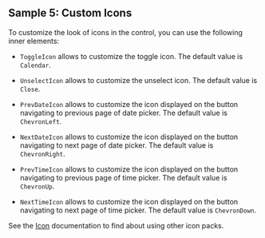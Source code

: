 ## Sample 5: Custom Icons

To customize the look of icons in the control, you can use the following inner elements:

* `ToggleIcon` allows to customize the toggle icon. The default value is `Calendar`.

* `UnselectIcon` allows to customize the unselect icon. The default value is `Close`.

* `PrevDateIcon` allows to customize the icon displayed on the button navigating to previous page of date picker. The default value is `ChevronLeft`.

* `NextDateIcon` allows to customize the icon displayed on the button navigating to next page of date picker. The default value is `ChevronRight`.

* `PrevTimeIcon` allows to customize the icon displayed on the button navigating to previous page of time picker. The default value is `ChevronUp`.

* `NextTimeIcon` allows to customize the icon displayed on the button navigating to next page of time picker. The default value is `ChevronDown`.

See the [Icon](~/controls/businesspack/Icon) documentation to find about using other icon packs.